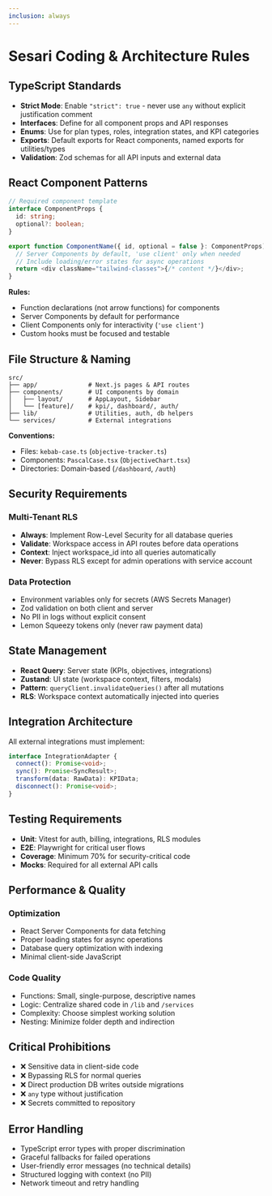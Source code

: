 ```yaml
---
inclusion: always
---
```


# Sesari Coding & Architecture Rules

## TypeScript Standards

- **Strict Mode**: Enable `"strict": true` - never use `any` without explicit justification comment
- **Interfaces**: Define for all component props and API responses
- **Enums**: Use for plan types, roles, integration states, and KPI categories
- **Exports**: Default exports for React components, named exports for utilities/types
- **Validation**: Zod schemas for all API inputs and external data

## React Component Patterns

```typescript
// Required component template
interface ComponentProps {
  id: string;
  optional?: boolean;
}

export function ComponentName({ id, optional = false }: ComponentProps) {
  // Server Components by default, 'use client' only when needed
  // Include loading/error states for async operations
  return <div className="tailwind-classes">{/* content */}</div>;
}
```

**Rules:**
- Function declarations (not arrow functions) for components
- Server Components by default for performance
- Client Components only for interactivity (`'use client'`)
- Custom hooks must be focused and testable

## File Structure & Naming

```
src/
├── app/              # Next.js pages & API routes
├── components/       # UI components by domain
│   ├── layout/       # AppLayout, Sidebar
│   └── [feature]/    # kpi/, dashboard/, auth/
├── lib/              # Utilities, auth, db helpers
└── services/         # External integrations
```

**Conventions:**
- Files: `kebab-case.ts` (`objective-tracker.ts`)
- Components: `PascalCase.tsx` (`ObjectiveChart.tsx`)
- Directories: Domain-based (`/dashboard`, `/auth`)

## Security Requirements

### Multi-Tenant RLS
- **Always**: Implement Row-Level Security for all database queries
- **Validate**: Workspace access in API routes before data operations
- **Context**: Inject workspace_id into all queries automatically
- **Never**: Bypass RLS except for admin operations with service account

### Data Protection
- Environment variables only for secrets (AWS Secrets Manager)
- Zod validation on both client and server
- No PII in logs without explicit consent
- Lemon Squeezy tokens only (never raw payment data)

## State Management

- **React Query**: Server state (KPIs, objectives, integrations)
- **Zustand**: UI state (workspace context, filters, modals)
- **Pattern**: `queryClient.invalidateQueries()` after all mutations
- **RLS**: Workspace context automatically injected into queries

## Integration Architecture

All external integrations must implement:
```typescript
interface IntegrationAdapter {
  connect(): Promise<void>;
  sync(): Promise<SyncResult>;
  transform(data: RawData): KPIData;
  disconnect(): Promise<void>;
}
```

## Testing Requirements

- **Unit**: Vitest for auth, billing, integrations, RLS modules
- **E2E**: Playwright for critical user flows
- **Coverage**: Minimum 70% for security-critical code
- **Mocks**: Required for all external API calls

## Performance & Quality

### Optimization
- React Server Components for data fetching
- Proper loading states for async operations
- Database query optimization with indexing
- Minimal client-side JavaScript

### Code Quality
- Functions: Small, single-purpose, descriptive names
- Logic: Centralize shared code in `/lib` and `/services`
- Complexity: Choose simplest working solution
- Nesting: Minimize folder depth and indirection

## Critical Prohibitions

- ❌ Sensitive data in client-side code
- ❌ Bypassing RLS for normal queries
- ❌ Direct production DB writes outside migrations
- ❌ `any` type without justification
- ❌ Secrets committed to repository

## Error Handling

- TypeScript error types with proper discrimination
- Graceful fallbacks for failed operations
- User-friendly error messages (no technical details)
- Structured logging with context (no PII)
- Network timeout and retry handling